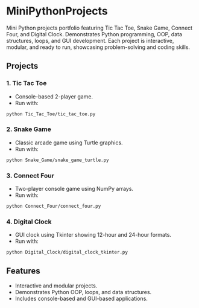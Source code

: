 # MiniPythonProjects
Mini Python projects portfolio featuring Tic Tac Toe, Snake Game, Connect Four, and Digital Clock. Demonstrates Python programming, OOP, data structures, loops, and GUI development. Each project is interactive, modular, and ready to run, showcasing problem-solving and coding skills.
## Projects
### 1. Tic Tac Toe
- Console-based 2-player game.
- Run with:
```bash
python Tic_Tac_Toe/tic_tac_toe.py
````
### 2. Snake Game
* Classic arcade game using Turtle graphics.
* Run with:
```bash
python Snake_Game/snake_game_turtle.py
```
### 3. Connect Four
* Two-player console game using NumPy arrays.
* Run with:
```bash
python Connect_Four/connect_four.py
```
### 4. Digital Clock
* GUI clock using Tkinter showing 12-hour and 24-hour formats.
* Run with:

```bash
python Digital_Clock/digital_clock_tkinter.py
```
## Features
* Interactive and modular projects.
* Demonstrates Python OOP, loops, and data structures.
* Includes console-based and GUI-based applications.



